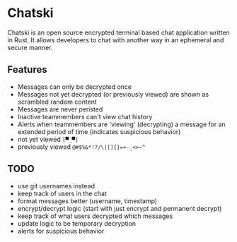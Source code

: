 # Chatski

Chatski is an open source encrypted terminal based chat application written in Rust. It allows developers
to chat with another way in an ephemeral and secure manner. 

## Features
* Messages can only be decrypted once
* Messages not yet decrypted (or previously viewed) are shown as scrambled random content
* Messages are never peristed
* Inactive teammembers can't view chat history
* Alerts when teammembers are 'viewing' (decrypting) a message for an extended period of time (indicates suspicious behavior)
* not yet viewed ```[▀_▀]```
* previously viewed ```@#$%&*!?/\|[]{}=+-_<>~^```


## TODO
* use git usernames instead
* keep track of users in the chat
* format messages better (username, timestamp)
* encrypt/decrypt logic (start with just encrypt and permanent decrypt)
* keep track of what users decrypted which messages
* update logic to be temporary decryption
* alerts for suspicious behavior

